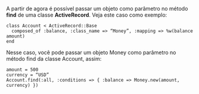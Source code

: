 A partir de agora é possível passar um objeto como parâmetro no método **find** de uma classe **ActiveRecord**. Veja este caso como exemplo:

	class Account < ActiveRecord::Base
	  composed_of :balance, :class_name => “Money”, :mapping => %w(balance amount)
	end

Nesse caso, você pode passar um objeto Money como parâmetro no método find da classe Account, assim:

	amount = 500
	currency = “USD”
	Account.find(:all, :conditions => { :balance => Money.new(amount, currency) })